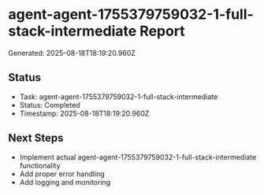 # agent-agent-1755379759032-1-full-stack-intermediate Report

Generated: 2025-08-18T18:19:20.960Z

## Status
- Task: agent-agent-1755379759032-1-full-stack-intermediate
- Status: Completed
- Timestamp: 2025-08-18T18:19:20.960Z

## Next Steps
- Implement actual agent-agent-1755379759032-1-full-stack-intermediate functionality
- Add proper error handling
- Add logging and monitoring
